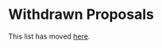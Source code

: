 # Withdrawn Proposals

This list has moved [here](https://github.com/tc39/proposals/blob/master/inactive-proposals.md).
